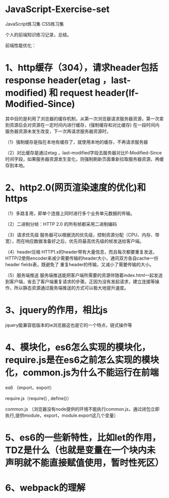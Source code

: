 # JavaScript-Exercise-set
JavaScript练习集
CSS练习集

个人的前端知识练习记录，总结。

前端性能优化：

# 1、http缓存（304），请求header包括response header(etag ，last-modified) 和 request header(If-Modified-Since)
其中目的是利用了浏览器的缓存机制，从第一次浏览器请求服务器资源，第一次拿到资源后会对资源在一定时间内进行缓存，(强制缓存和对比缓存)
在一段时间内服务器资源未发生改变，下一次再请求服务器资源时，

（1）强制缓存是指在本地有缓存了，就使用本地的缓存，不再请求服务器

（2）对比缓存是通过etag ，last-modified字段去服务器对比If-Modified-Since时间字段，如果服务器资源发生变化，则强制刷新页面重新拉取服务器资源，再缓存到本地。

# 2、http2.0(网页渲染速度的优化)和https

（1）多路复用，即单个连接上同时进行多个业务单元数据的传输。

（2）二进制分帧：HTTP 2.0 的所有帧都采用二进制编码

（3）请求优先级
    服务器可以根据流的优先级，控制资源分配（CPU、内存、带宽），而在响应数据准备好之后，优先将最高优先级的帧发送给客户端。
    
（4）header压缩 
     HTTP1.x的header带有大量信息，而且每次都要重复发送，HTTP/2使用encoder来减少需要传输的header大小，通讯双方各自cache一份header fields表，既避免了  重复header的传输，又减小了需要传输的大小。
     
（5）服务端推送 
    服务端推送能把客户端所需要的资源伴随着index.html一起发送到客户端，省去了客户端重复请求的步骤。正因为没有发起请求，建立连接等操作，所以静态资源通过服务端推送的方式可以极大地提升速度。

# 3、jquery的作用，相比js

jquery能兼容低版本的ie浏览器这也是它的一个特点，链式操作等

# 4、模块化，es6怎么实现的模块化，require.js是在es6之前怎么实现的模块化，common.js为什么不能运行在前端

es6 （import，export）

require.js（require() , define()）

common.js （浏览器没有node提供的环境不能执行common.js，通过闭包立即执行,提供module，export，module.export这几个变量）

# 5、es6的一些新特性，比如let的作用，TDZ是什么（也就是变量在一个块内未声明就不能直接赋值使用，暂时性死区）

# 6、webpack的理解
